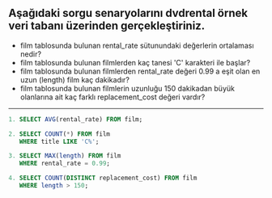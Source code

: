 ## Aşağıdaki sorgu senaryolarını dvdrental örnek veri tabanı üzerinden gerçekleştiriniz.

* film tablosunda bulunan rental_rate sütunundaki değerlerin ortalaması nedir?
* film tablosunda bulunan filmlerden kaç tanesi 'C' karakteri ile başlar?
* film tablosunda bulunan filmlerden rental_rate değeri 0.99 a eşit olan en uzun (length) film kaç dakikadır?
* film tablosunda bulunan filmlerin uzunluğu 150 dakikadan büyük olanlarına ait kaç farklı replacement_cost değeri vardır?

---

```sql
1. SELECT AVG(rental_rate) FROM film;
```
```sql
2. SELECT COUNT(*) FROM film
   WHERE title LIKE 'C%';
```
```sql
3. SELECT MAX(length) FROM film
   WHERE rental_rate = 0.99;
```
```sql
4. SELECT COUNT(DISTINCT replacement_cost) FROM film
   WHERE length > 150;
```